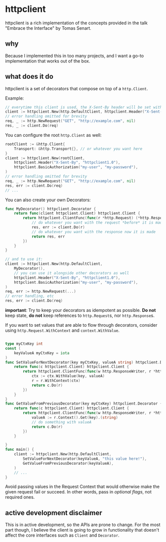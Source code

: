 # httpclient

httpclient is a rich implementation of the concepts provided in the talk "Embrace the Interface" by Tomas Senart.

## why

Because I implemented this in too many projects, and I want a go-to implementation that works out of the box.

## what does it do

httpclient is a set of decorators that compose on top of a `http.Client`.

Example:

```go
// everytime this client is used, the X-Sent-By header will be set with httpclient1.0
client := httpclient.New(http.DefaultClient, httpclient.Header("X-Sent-By", "httpclient1.0"))
// error handling omitted for brevity
req, _ := http.NewRequest("GET", "http://example.com", nil)
res, _ := client.Do(req)
```

You can configure the root `http.Client` as well:

```go
rootClient := &http.Client{
    Transport: &http.Transport{}, // or whatever you want here
}
client := httpclient.New(rootClient,
    httpclient.Header("X-Sent-By", "httpclient1.0"),
    httpclient.BasicAuthorization("my-user", "my-password"),
)
// error handling omitted for brevity
req, _ := http.NewRequest("GET", "http://example.com", nil)
res, err := client.Do(req)
// ...
```

You can also create your own Decorators:

```go
func MyDecorator() httpclient.Decorator {
    return func(client httpclient.Client) httpclient.Client {
        return httpclient.ClientFunc(func(r *http.Request) (*http.Response, error) {
            // do whatever you want with the request *before* it is made
            res, err := client.Do(r)
            // do whatever you want with the response now it is made
            return res, err
        })
    }
}

// and to use it:
client := httpclient.New(http.DefaultClient,
    MyDecorator(),
    // you can use it alongside other decorators as well
    httpclient.Header("X-Sent-By", "httpclient1.0"),
    httpclient.BasicAuthorization("my-user", "my-password"),
)
req, err := http.NewRequest(...)
// error handling, etc
res, err := client.Do(req)

```

**important**: Try to keep your decorators as idempotent as possible. **Do not** keep state, **do not** keep references to `http.Request`s, nor `http.Response`s.

If you want to set values that are able to flow through decorators, consider using `http.Request.WithContext` and `context.WithValue`.

```go

type myCtxKey int
const (
    keyValueA myCtxKey = iota
)
func SetValueForNextDecorator(key myCtxKey, valueA string) httpclient.Decorator {
    return func(c httpclient.Client) httpclient.Client {
        return httpclient.ClientFunc(func(w http.ResponseWriter, r *http.Request) {
            ctx := ctx.WithValue(key, valueA)
            r = r.WithContext(ctx)
            return c.Do(r)
        })
    }
}
func GetValueFromPreviousDecorator(key myCtxKey) httpclient.Decorator {
    return func(c httpclient.Client) httpclient.Client {
        return httpclient.ClientFunc(func(w http.ResponseWriter, r *http.Request) {
            valueA := r.Context().Get(key).(string)
            // do something with valueA
            return c.Do(r)
        })
    }

}
func main() {
    client := httpclient.New(http.DefaultClient,
        SetValueForNextDecorator(keyValueA, "this value here!"),
        GetValueFromPreviousDecorator(keyValueA),
    )
    // ...
}
```

Avoid passing values in the Request Context that would otherwise make the given request fail or succeed. In other words, pass in *optional flags*, not required ones.

## active development disclaimer

This is in active development, so the APIs are prone to change.
For the most part though, I believe the client is going to grow in functionality that doesn't affect the core interfaces such as `Client` and `Decorator`.